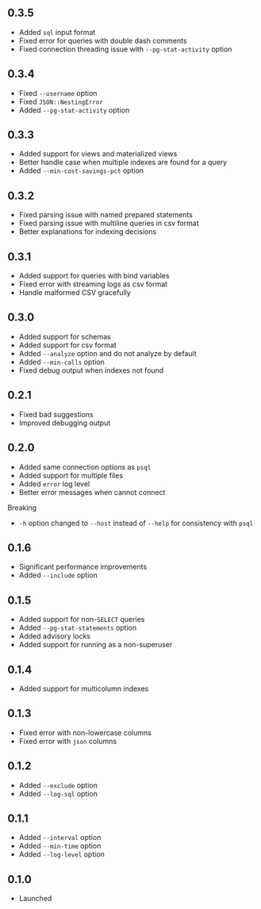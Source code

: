 ## 0.3.5

- Added `sql` input format
- Fixed error for queries with double dash comments
- Fixed connection threading issue with `--pg-stat-activity` option

## 0.3.4

- Fixed `--username` option
- Fixed `JSON::NestingError`
- Added `--pg-stat-activity` option

## 0.3.3

- Added support for views and materialized views
- Better handle case when multiple indexes are found for a query
- Added `--min-cost-savings-pct` option

## 0.3.2

- Fixed parsing issue with named prepared statements
- Fixed parsing issue with multiline queries in csv format
- Better explanations for indexing decisions

## 0.3.1

- Added support for queries with bind variables
- Fixed error with streaming logs as csv format
- Handle malformed CSV gracefully

## 0.3.0

- Added support for schemas
- Added support for csv format
- Added `--analyze` option and do not analyze by default
- Added `--min-calls` option
- Fixed debug output when indexes not found

## 0.2.1

- Fixed bad suggestions
- Improved debugging output

## 0.2.0

- Added same connection options as `psql`
- Added support for multiple files
- Added `error` log level
- Better error messages when cannot connect

Breaking

- `-h` option changed to `--host` instead of `--help` for consistency with `psql`

## 0.1.6

- Significant performance improvements
- Added `--include` option

## 0.1.5

- Added support for non-`SELECT` queries
- Added `--pg-stat-statements` option
- Added advisory locks
- Added support for running as a non-superuser

## 0.1.4

- Added support for multicolumn indexes

## 0.1.3

- Fixed error with non-lowercase columns
- Fixed error with `json` columns

## 0.1.2

- Added `--exclude` option
- Added `--log-sql` option

## 0.1.1

- Added `--interval` option
- Added `--min-time` option
- Added `--log-level` option

## 0.1.0

- Launched
